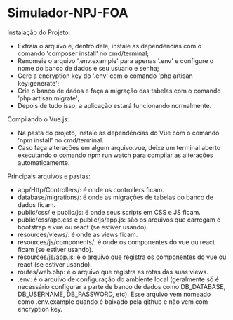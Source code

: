 # Simulador-NPJ-FOA
Instalação do Projeto:
- Extraia o arquivo e, dentro dele, instale as dependências com o comando 'composer install' no cmd/terminal;
- Renomeie o arquivo '.env.example' para apenas '.env' e configure o nome do banco de dados e seu usuario e senha;
- Gere a encryption key do '.env' com o comando 'php artisan key:generate';
- Crie o banco de dados e faça a migração das tabelas com o comando 'php artisan migrate';
- Depois de tudo isso, a aplicação estará funcionando normalmente.

Compilando o Vue.js:
- Na pasta do projeto, instale as dependências do Vue com o comando 'npm install' no cmd/terminal.
- Caso faça alterações em algum arquivo.vue, deixe um terminal aberto executando o comando npm run watch para compilar as alterações automaticamente.

Principais arquivos e pastas:
- app/Http/Controllers/: é onde os controllers ficam.
- database/migrations/: é onde as migrações de tabelas do banco de dados ficam.
- public/css/ e public/js: é onde seus scripts em CSS e JS ficam.
- public/css/app.css e public/js/app.js: são os arquivos que carregam o bootstrap e vue ou react (se estiver usando).
- resources/views/: é onde as views ficam.
- resources/js/components/: é onde os componentes do vue ou react ficam (se estiver usando).
- resources/js/app.js: é o arquivo que registra os componentes do vue ou react (se estiver usando).
- routes/web.php: é o arquivo que registra as rotas das suas views.
- .env: é o arquivo de configuração do ambiente local (geralmente só é necessário configurar a parte de banco de dados como DB_DATABASE, DB_USERNAME, DB_PASSWORD, etc). Esse arquivo vem nomeado como .env.example quando é baixado pela github e não vem com encryption key.
